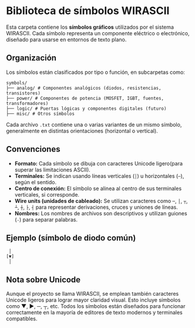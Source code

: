 # Biblioteca de símbolos WIRASCII

Esta carpeta contiene los **símbolos gráficos** utilizados por el sistema WIRASCII. Cada símbolo representa un componente eléctrico o electrónico, diseñado para usarse en entornos de texto plano.

## Organización

Los símbolos están clasificados por tipo o función, en subcarpetas como:

```
symbols/
├── analog/ # Componentes analógicos (diodos, resistencias, transistores)
├── power/ # Componentes de potencia (MOSFET, IGBT, fuentes, transformadores)
├── logic/ # Puertas lógicas y componentes digitales (futuro)
├── misc/ # Otros símbolos
```

Cada archivo `.txt` contiene una o varias variantes de un mismo símbolo, generalmente en distintas orientaciones (horizontal o vertical).

## Convenciones

- **Formato:** Cada símbolo se dibuja con caracteres Unicode ligero(para superar las limitaciones ASCII).
- **Terminales:** Se indican usando líneas verticales (`│`) u horizontales (`─`), según el sentido.
- **Centro de conexión:** El símbolo se alinea al centro de sus terminales verticales, si corresponde.
- **Wire units (unidades de cableado):** Se utilizan caracteres como `─`, `│`, `┬`, `┴`, `┼`, `├`, `┤` para representar derivaciones, cruces y uniones de líneas.
- **Nombres:** Los nombres de archivos son descriptivos y utilizan guiones (`-`) para separar palabras.

## Ejemplo (símbolo de diodo común)

```text
 │
[▼]
 │
```
## Nota sobre Unicode

Aunque el proyecto se llama WIRASCII, se emplean también caracteres Unicode ligeros para lograr mayor claridad visual. Esto incluye símbolos como ▼, ▶, ─, ┬, etc. Todos los símbolos están diseñados para funcionar correctamente en la mayoría de editores de texto modernos y terminales compatibles.
